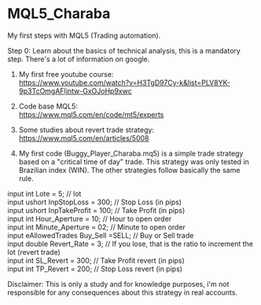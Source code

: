 # MQL5_Charaba

My first steps with MQL5 (Trading automation).

Step 0: Learn about the basics of technical analysis, this is a mandatory step. There's a lot of information on google.

1) My first free youtube course:  
    https://www.youtube.com/watch?v=H3TgD97Cy-k&list=PLV8YK-9p3TcOmgAFIjntw-GxOJoHp9xwc  
    
2) Code base MQL5:  
    https://www.mql5.com/en/code/mt5/experts  
    
3) Some studies about revert trade strategy:  
    https://www.mql5.com/en/articles/5008  
    
4) My first code (Buggy_Player_Charaba.mq5) is a simple trade strategy based on a "critical time of day" trade. This strategy was only tested in Brazilian index (WIN). The other strategies follow basically the same rule.  

input int      Lote                 = 5;           // lot  
input ushort   InpStopLoss          = 300;         // Stop Loss (in pips)  
input ushort   InpTakeProfit        = 100;         // Take Profit (in pips)  
input int      Hour_Aperture        = 10;          // Hour to open order  
input int      Minute_Aperture      = 02;          // Minute to open order  
input eAllowedTrades Buy_Sell       =SELL;         // Buy or Sell trade  
input double   Revert_Rate          = 3;           // If you lose, that is the ratio to increment the lot (revert trade)  
input int      SL_Revert            = 300;         // Take Profit revert (in pips)  
input int      TP_Revert            = 200;         // Stop Loss revert (in pips)  

Disclaimer: This is only a study and for knowledge purposes, i'm not responsible for any consequences about this strategy in real accounts.
